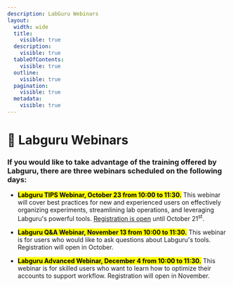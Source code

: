```yaml
---
description: LabGuru Webinars
layout:
  width: wide
  title:
    visible: true
  description:
    visible: true
  tableOfContents:
    visible: true
  outline:
    visible: true
  pagination:
    visible: true
  metadata:
    visible: true
---
```


# 🔴 Labguru Webinars

### If you would like to take advantage of the training offered by Labguru, there are three webinars scheduled on the following days:



* <mark style="color:$danger;">**Labguru TIPS Webinar, October 23 from 10:00 to 11:30.**</mark> This webinar will cover best practices for new and experienced users on effectively organizing experiments, streamlining lab operations, and leveraging Labguru's powerful tools. [Registration is open](https://healthsciences.ku.dk/forms/forms-fi/labguru-tips_and_advice/) until October 21<sup>st</sup>.



* <mark style="color:$danger;">**Labguru Q\&A Webinar, November 13 from 10:00 to 11:30.**</mark> This webinar is for users who would like to ask questions about Labguru's tools. Registration will open in October.



* <mark style="color:$danger;">**Labguru Advanced Webinar, December 4 from 10:00 to 11:30.**</mark> This webinar is for skilled users who want to learn how to optimize their accounts to support workflow. Registration will open in November.
